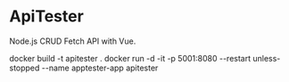 # ApiTester

Node.js CRUD Fetch API with Vue.

 docker build -t apitester .
 docker run -d -it -p 5001:8080 --restart unless-stopped --name apptester-app apitester